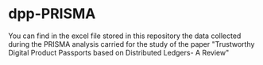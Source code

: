 # dpp-PRISMA


You can find in the excel file stored in this repository the data collected during the PRISMA analysis carried for the study of the paper "Trustworthy Digital Product Passports based on Distributed Ledgers- A Review"
